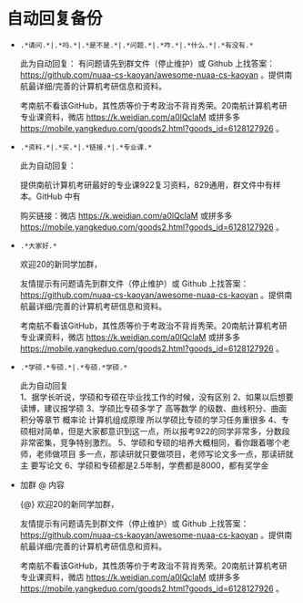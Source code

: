 # 自动回复备份

* `.*请问.*|.*吗.*|.*是不是.*|.*问题.*|.*咋.*|.*什么.*|.*有没有.*`

  此为自动回复：
  有问题请先到群文件（停止维护）或 Github 上找答案：https://github.com/nuaa-cs-kaoyan/awesome-nuaa-cs-kaoyan 。提供南航最详细/完善的计算机考研信息和资料。

  考南航不看该GitHub，其性质等价于考政治不背肖秀荣。20南航计算机考研专业课资料，微店 https://k.weidian.com/a0lQclaM 或拼多多 https://mobile.yangkeduo.com/goods2.html?goods_id=6128127926 。

* `.*资料.*|.*买.*|.*链接.*|.*专业课.*`

  此为自动回复：

  提供南航计算机考研最好的专业课922复习资料，829通用，群文件中有样本。GitHub 中有

  购买链接：微店 https://k.weidian.com/a0lQclaM 或拼多多 https://mobile.yangkeduo.com/goods2.html?goods_id=6128127926 。

* `.*大家好.*`

  欢迎20的新同学加群，

  友情提示有问题请先到群文件（停止维护）或 Github 上找答案：https://github.com/nuaa-cs-kaoyan/awesome-nuaa-cs-kaoyan 。提供南航最详细/完善的计算机考研信息和资料。

  考南航不看该GitHub，其性质等价于考政治不背肖秀荣。20南航计算机考研专业课资料，微店 https://k.weidian.com/a0lQclaM 或拼多多 https://mobile.yangkeduo.com/goods2.html?goods_id=6128127926 。

* `.*学硕.*专硕.*|.*专硕.*学硕.*`

  此为自动回复	
  1、据学长听说，学硕和专硕在毕业找工作的时候，没有区别
  2、如果以后想要读博，建议报学硕
  3、学硕比专硕多学了
  		高等数学 的级数、曲线积分、曲面积分等章节
  		概率论
  		计算机组成原理
  		所以学硕比专硕的学习任务重很多 
  4、专硕相对简单，但是大家都意识到这一点，所以报考922的同学非常多，分数段非常密集，竞争特别激烈。
  5、学硕和专硕的培养大概相同，看你跟着哪个老师，老师做项目	多一点，那读研就只要做项目，老师写论文多一点，那读研就主	要写论文
  6、学硕和专硕都是2.5年制，学费都是8000，都有奖学金

* 加群 @ 内容

  {@} 欢迎20的新同学加群，

  友情提示有问题请先到群文件（停止维护）或 Github 上找答案：https://github.com/nuaa-cs-kaoyan/awesome-nuaa-cs-kaoyan 。提供南航最详细/完善的计算机考研信息和资料。

  考南航不看该GitHub，其性质等价于考政治不背肖秀荣。20南航计算机考研专业课资料，微店 https://k.weidian.com/a0lQclaM 或拼多多 https://mobile.yangkeduo.com/goods2.html?goods_id=6128127926 。